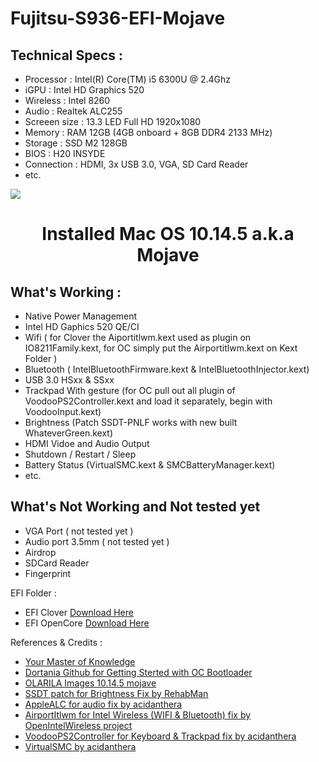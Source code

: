 <body>
<head>
  <title>Bootstrap Example</title>
  <meta charset="utf-8">
  <meta name="viewport" content="width=device-width, initial-scale=1">
  <link rel="stylesheet" href="https://maxcdn.bootstrapcdn.com/bootstrap/4.5.2/css/bootstrap.min.css">
  <script src="https://ajax.googleapis.com/ajax/libs/jquery/3.5.1/jquery.min.js"></script>
  <script src="https://cdnjs.cloudflare.com/ajax/libs/popper.js/1.16.0/umd/popper.min.js"></script>
  <script src="https://maxcdn.bootstrapcdn.com/bootstrap/4.5.2/js/bootstrap.min.js"></script>
</head>

<div class="jumbotron text-center">  
<h1>Fujitsu-S936-EFI-Mojave</h1>
</div>
  
  <h2>Technical Specs :</h2>
  
- Processor : Intel(R) Core(TM) i5 6300U @ 2.4Ghz
- iGPU : Intel HD Graphics 520
- Wireless : Intel 8260
- Audio : Realtek ALC255
- Screeen size : 13.3 LED Full HD 1920x1080
- Memory : RAM 12GB (4GB onboard + 8GB DDR4 2133 MHz)
- Storage : SSD M2 128GB
- BIOS : H20 INSYDE
- Connection : HDMI, 3x USB 3.0, VGA, SD Card Reader
- etc.

<img src="https://support.apple.com/library/APPLE/APPLECARE_ALLGEOS/SP777/mojave-roundel-240.png">
<h1 style="text-align:center;">Installed Mac OS 10.14.5 a.k.a Mojave</h1> 

<h2>What's Working :</h2>

- Native Power Management
- Intel HD Gaphics 520 QE/CI
- Wifi ( for Clover the Aiportitlwm.kext used as plugin on IO8211Family.kext, for OC simply put the Airportitlwm.kext on Kext Folder )
- Bluetooth ( IntelBluetoothFirmware.kext & IntelBluetoothInjector.kext)
- USB 3.0 HSxx & SSxx
- Trackpad With gesture (for OC pull out all plugin of VoodooPS2Controller.kext and load it separately, begin with VoodooInput.kext)
- Brightness (Patch SSDT-PNLF works with new built WhateverGreen.kext)
- HDMI Vidoe and Audio Output
- Shutdown / Restart / Sleep
- Battery Status (VirtualSMC.kext & SMCBatteryManager.kext)
- etc.

<h2>What's Not Working and Not tested yet</h2>

- VGA Port ( not tested yet )
- Audio port 3.5mm ( not tested yet )
- Airdrop
- SDCard Reader
- Fingerprint

EFI Folder :
- EFI Clover <a href="https://drive.google.com/file/d/18GI8pdItJ82WrnPGolAdc3CToPBEJNst/view?usp=sharing">Download Here</a>
- EFI OpenCore <a href="https://drive.google.com/drive/folders/1Um5Tvx7-ocBoKjW9J15zkgW2GJ80jqhI?usp=sharing">Download Here</a>

References & Credits :

- <a href="http://google.co.id">Your Master of Knowledge</a>
- <a href="https://dortania.github.io/getting-started/">Dortania Github for Getting Sterted with OC Bootloader</a>
- <a href="https://www.olarila.com/topic/5139-mojave-olarila/">OLARILA Images 10.14.5 mojave</a>
- <a href="https://www.tonymacx86.com/threads/guide-laptop-backlight-control-using-applebacklightfixup-kext.218222/">SSDT patch for Brightness Fix by RehabMan</a>
- <a href="https://github.com/acidanthera/AppleALC">AppleALC for audio fix by acidanthera</a>
- <a href="https://openintelwireless.github.io/itlwm/Installation.html#airportitlwm">AirportItlwm for Intel Wireless (WIFI & Bluetooth) fix by OpenIntelWireless project</a>
- <a href="https://github.com/acidanthera/VoodooPS2/releases">VoodooPS2Controller for Keyboard & Trackpad fix by acidanthera</a>
- <a href="https://github.com/acidanthera/virtualsmc/releases">VirtualSMC by acidanthera</a> 

</body>
